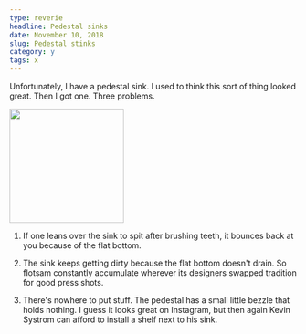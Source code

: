 ```yaml
---
type: reverie
headline: Pedestal sinks
date: November 10, 2018
slug: Pedestal stinks
category: y
tags: x
---
```


Unfortunately, I have a pedestal sink. I used to think this sort of
thing looked great. Then I got one. Three problems.

<img src="https://octodex.github.com/images/bannekat.png" width="200" height="200" />

1. If one leans over the sink to spit after brushing teeth, it
   bounces back at you because of the flat
   bottom.

2. The sink keeps getting dirty because the flat bottom
   doesn't drain. So
   flotsam constantly accumulate wherever its
   designers swapped tradition for good press shots.

3. There's nowhere to put stuff. The pedestal has a small little
   bezzle that holds nothing. I guess it looks great on Instagram, but then again Kevin Systrom can afford to install a shelf next to
   his sink.

<!-- <iframe width="100%" height="100%" src="https://www.youtube.com/embed/XSpw22HPdHU" frameborder="0" allow="accelerometer; autoplay; encrypted-media; gyroscope; picture-in-picture" allowfullscreen></iframe> -->
